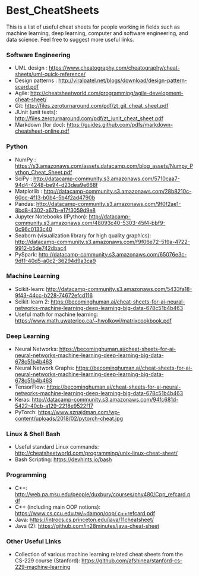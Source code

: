 # Best_CheatSheets

This is a list of useful cheat sheets for people working in fields such as machine learning, deep learning, computer and software engineering, and data science. Feel free to suggest more useful links.

### Software Engineering

* UML design : https://www.cheatography.com/cheatography/cheat-sheets/uml-quick-reference/
* Design patterns : http://viralpatel.net/blogs/download/design-pattern-scard.pdf
* Agile: http://cheatsheetworld.com/programming/agile-development-cheat-sheet/
* Git: http://files.zeroturnaround.com/pdf/zt_git_cheat_sheet.pdf
* JUnit (unit tests): http://files.zeroturnaround.com/pdf/zt_junit_cheat_sheet.pdf
* Markdown (for doc): https://guides.github.com/pdfs/markdown-cheatsheet-online.pdf

### Python

* NumPy : https://s3.amazonaws.com/assets.datacamp.com/blog_assets/Numpy_Python_Cheat_Sheet.pdf
* SciPy : http://datacamp-community.s3.amazonaws.com/5710caa7-94d4-4248-be94-d23dea9e668f
* Matplotlib : http://datacamp-community.s3.amazonaws.com/28b8210c-60cc-4f13-b0b4-5b4f2ad4790b
* Pandas: http://datacamp-community.s3.amazonaws.com/9f0f2ae1-8bd8-4302-a67b-e17f3059d9e8
* Jupyter Notebooks (IPython): http://datacamp-community.s3.amazonaws.com/48093c40-5303-45f4-bbf9-0c96c0133c40
* Seaborn (visualization library for high quality graphics): http://datacamp-community.s3.amazonaws.com/f9f06e72-519a-4722-9912-b5de742dbac4
* PySpark: http://datacamp-community.s3.amazonaws.com/65076e3c-9df1-40d5-a0c2-36294d9a3ca9

### Machine Learning

* Scikit-learn: http://datacamp-community.s3.amazonaws.com/5433fa18-9f43-44cc-b228-74672efcd116
* Scikit-learn 2: https://becominghuman.ai/cheat-sheets-for-ai-neural-networks-machine-learning-deep-learning-big-data-678c51b4b463
* Useful math for machine learning: https://www.math.uwaterloo.ca/~hwolkowi/matrixcookbook.pdf

### Deep Learning

* Neural Networks: https://becominghuman.ai/cheat-sheets-for-ai-neural-networks-machine-learning-deep-learning-big-data-678c51b4b463
* Neural Network Graphs: https://becominghuman.ai/cheat-sheets-for-ai-neural-networks-machine-learning-deep-learning-big-data-678c51b4b463
* TensorFlow: https://becominghuman.ai/cheat-sheets-for-ai-neural-networks-machine-learning-deep-learning-big-data-678c51b4b463
* Keras: http://datacamp-community.s3.amazonaws.com/94fc681d-5422-40cb-a129-2218e9522f17
* PyTorch: https://www.sznajdman.com/wp-content/uploads/2018/02/pytorch-cheat.jpg

### Linux & Shell Bash

* Useful standard Linux commands: http://cheatsheetworld.com/programming/unix-linux-cheat-sheet/
* Bash Scripting: https://devhints.io/bash

### Programming

* C++: http://web.pa.msu.edu/people/duxbury/courses/phy480/Cpp_refcard.pdf
* C++ (including main OOP notions): https://www.cs.ccu.edu.tw/~damon/oop/,c++refcard.pdf
* Java: https://introcs.cs.princeton.edu/java/11cheatsheet/
* Java (2): https://github.com/in28minutes/java-cheat-sheet

### Other Useful Links

* Collection of various machine learning related cheat sheets from the CS-229 course (Stanford): https://github.com/afshinea/stanford-cs-229-machine-learning

